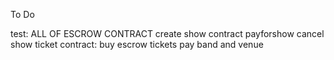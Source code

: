 To Do

test:
ALL OF ESCROW CONTRACT
create show contract
    payforshow
    cancel show
ticket contract:
    buy escrow tickets
    pay band and venue

